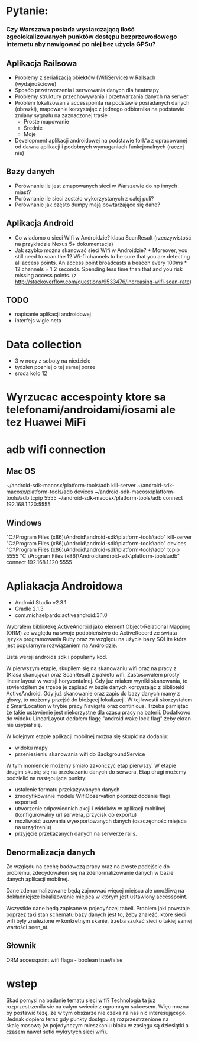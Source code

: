 # Pytanie:
### Czy Warszawa posiada wystarczającą ilość zgeolokalizowanych punktów dostępu bezprzewodowego internetu aby nawigować po niej bez użycia GPSu?

## Aplikacja Railsowa

 * Problemy z serializacją obiektów (WifiService) w Railsach (wydajnościowe)
 * Sposób przetrworzenia i serwowania danych dla heatmapy
 * Problemy struktury przechowywania i przetwarzania danych na serwer
 * Problem lokalizowania accesspointa na podstawie posiadanych danych (obrazki), mapowanie korzystając z jednego odbiornika na podstawie zmiany sygnału na zaznaczonej trasie
	 * Proste mapowanie
	 * Srednie
	 * Moje
 * Development aplikacji androidowej na podstawie fork'a z opracowanej od dawna aplikacji i podobnych wymaganiach funkcjonalnych (raczej nie)

## Bazy danych

 * Porównanie ile jest zmapowanych sieci w Warszawie do np innych miast?
 * Porównanie ile sieci zostało wykorzystanych z całej puli?
 * Porównanie jak często dumpy mają powtarzające się dane?


## Aplikacja Android
 * Co wiadomo o sieci Wifi w Androidzie? klasa ScanResult (rzeczywistość na przykładzie Nexus 5+ dokumentacja)
 * Jak szybko można skanować sieci Wifi w Androidzie?
		* Moreover, you still need to scan the 12 Wi-fi channels to be sure that you are detecting all access points. An access point broadcasts a beacon every 100ms * 12 channels = 1.2 seconds. Spending less time than that and you risk missing access points. (z http://stackoverflow.com/questions/9533476/increasing-wifi-scan-rate)


## TODO
 * napisanie aplikacji androidowej
 * interfejs wigle neta

# Data collection

* 3 w nocy z soboty na niedziele
* tydzien pozniej o tej samej porze
* sroda kolo 12

# Wyrzucac accespointy ktore sa telefonami/androidami/iosami ale tez Huawei MiFi


# adb wifi connection

## Mac OS
~/android-sdk-macosx/platform-tools/adb kill-server
~/android-sdk-macosx/platform-tools/adb devices
~/android-sdk-macosx/platform-tools/adb tcpip 5555
~/android-sdk-macosx/platform-tools/adb connect 192.168.1.120:5555

## Windows
"C:\Program Files (x86)\Android\android-sdk\platform-tools\adb" kill-server
"C:\Program Files (x86)\Android\android-sdk\platform-tools\adb" devices
"C:\Program Files (x86)\Android\android-sdk\platform-tools\adb" tcpip 5555
"C:\Program Files (x86)\Android\android-sdk\platform-tools\adb" connect 192.168.1.120:5555

# Apliakacja Androidowa
 * Android Studio v2.3.1
 * Gradle 2.1.3
 * com.michaelpardo:activeandroid:3.1.0

Wybrałem bibliotekę ActiveAndroid jako element Object-Relational Mapping (ORM) ze względu na swoje podobieństwo do ActiveRecord ze świata języka programowania Ruby oraz ze względu na użycie bazy SQLite która jest popularnym rozwiązaniem na Androidzie.

Lista wersji androida sdk i popularny kod.


W pierwszym etapie, skupiłem się na skanowaniu wifi oraz na pracy z (Klasa skanująca) oraz ScanResult z pakietu wifi. Zastosowałem prosty linear layout w wersji horyzontalnej. Gdy już miałem wyniki skanowania, to stwierdziłem że trzeba je zapisać w bazie danych korzystając z biblioteki ActiveAndroid. Gdy już skanowanie oraz zapis do bazy danych mamy z głowy, to możemy przejść do bieżącej lokalizacji. W tej kwestii skorzystałem z SmartLocation w trybie pracy Navigate oraz continious. Trzeba pamiętać że takie ustawienie jest niekorzystne dla czasu pracy na baterii. Dodatkowo do widoku LinearLayout dodałem flagę "android wake lock flag" żeby ekran nie usypiał się.

W kolejnym etapie aplikacji mobilnej można się skupić na dodaniu:
 * widoku mapy
 * przeniesieniu skanowania wifi do BackgroundService

W tym momencie możemy śmiało zakończyć etap pierwszy. W etapie drugim skupię się na przekazaniu danych do serwera.
Etap drugi możemy podzielić na następujące punkty:
 * ustalenie formatu przekazywanych danych
 * zmodyfikowanie modelu WifiObservation poprzez dodanie flagi exported
 * utworzenie odpowiednich akcji i widoków w aplikacji mobilnej (konfigurowalny url serwera, przycisk do exportu)
 * możliwość usuwania wyexportowanych danych (oszczędność miejsca na urządzeniu)
 * przyjęcie przekazanych danych na serwerze rails.

## Denormalizacja danych
Ze względu na cechę badawczą pracy oraz na proste podejście do problemu, zdecydowałem się na zdenormalizowanie danych w bazie danych aplikacji mobilnej.

Dane zdenormalizowane będą zajmować więcej miejsca ale umożliwą na dokładniejsze lokalizowanie miejsca w którym jest ustawiony accesspoint.

Wszystkie dane będą zapisane w pojedyńczej tabeli. Problem jaki powstaje poprzez taki stan schematu bazy danych jest to, żeby znaleźć, które sieci wifi były znalezione w konkretnym skanie, trzeba szukać sieci o takiej samej wartości seen_at.


## Słownik
ORM
accesspoint
wifi
flaga - boolean true/false


# wstep

Skad pomysl na badanie tematu sieci wifi? Technologia ta juz rozprzestrzenila sie na calym swiecie z ogromnym sukcesem. Więc można by postawić tezę, że w tym obszarze nie czeka na nas nic interesującego. Jednak dopiero teraz gdy punkty dostępu są rozprzestrzenione na skalę masową (w pojedynczym mieszkaniu bloku w zasięgu są dziesiątki a czasem nawet setki wykrytych sieci wifi). 
